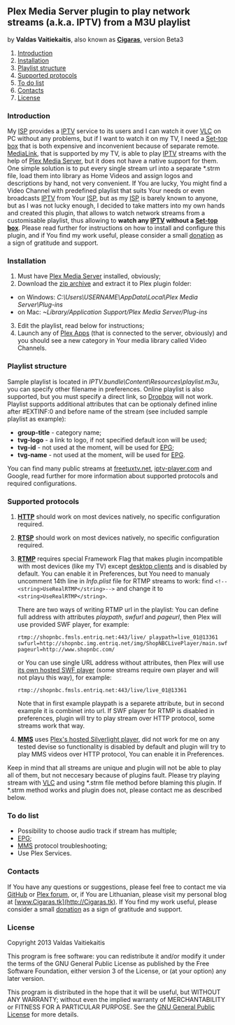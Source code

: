 ## Plex Media Server plugin to play network streams (a.k.a. IPTV) from a M3U playlist ##
by **Valdas Vaitiekaitis**, also known as **[Cigaras]**, version Beta3

1. [Introduction](#introduction)
2. [Installation](#installation)
3. [Playlist structure](#playlist=structure)
4. [Supported protocols](#supported-protocols)
5. [To do list](#to-do-list)
6. [Contacts](#contacts)
7. [License](#license)

### Introduction ###
My [ISP] provides a [IPTV] service to its users and I can watch it over [VLC] on PC without any problems, but if I want to watch it on my TV, I need a [Set-top box] that is both expensive and inconvenient because of separate remote. [MediaLink], that is supported by my TV, is able to play [IPTV] streams with the help of [Plex Media Server], but it does not have a native support for them. One simple solution is to put every single stream url into a separate \*.strm file, load them into library as Home Videos and assign logos and descriptions by hand, not very convenient. If You are lucky, You might find a Video Channel with predefined playlist that suits Your needs or even broadcasts [IPTV] from Your [ISP], but as my [ISP] is barely known to anyone, but as I was not lucky enough, I decided to take matters into my own hands and created this plugin, that allows to watch network streams from a customisable playlist, thus allowing to **watch any [IPTV] without a [Set-top box]**. Please read further for instructions on how to install and configure this plugin, and if You find my work useful, please consider a small [donation](https://www.paypal.com/cgi-bin/webscr?cmd=_donations&business=Cigaras%40gmail%2ecom&lc=LT&currency_code=EUR&bn=PP%2dDonationsBF%3abtn_donate_LG%2egif%3aNonHosted) as a sign of gratitude and support.

### Installation ###
1. Must have [Plex Media Server] installed, obviously;
2. Download the [zip archive](https://github.com/afedchin/xbmc-addon-iptvsimple/archive/master.zip) and extract it to Plex plugin folder:
  * on Windows: *C:\Users\USERNAME\AppData\Local\Plex Media Server\Plug-ins*
  * on Mac: *~Library/Application Support/Plex Media Server/Plug-ins*
3. Edit the playlist, read below for instructions;
5. Launch any of [Plex Apps](http://www.plexapp.com/getplex/) (that is connected to the server, obviously) and you should see a new category in Your media library called Video Channels.

### Playlist structure ###
Sample playlist is located in *IPTV.bundle\Content\Resources\playlist.m3u*, you can specify other filename in preferences. Online playlist is also supported, but you must specify a direct link, so [Dropbox](http://dropbox.com) will not work.
Playlist supports additional attributes that can be optionaly defined inline after #EXTINF:0 and before name of the stream (see included sample playlist as example):
* **group-title** - category name;
* **tvg-logo** - a link to logo, if not specified default icon will be used;
* **tvg-id** - not used at the moment, will be used for [EPG];
* **tvg-name** - not used at the moment, will be used for [EPG].

You can find many public streams at [freetuxtv.net](http://database.freetuxtv.net/), [iptv-player.com](http://iptv-player.com/?id=database) and Google, read further for more information about supported protocols and required configurations.

### Supported protocols ###
1. **[HTTP]** should work on most devices natively, no specific configuration required.

2. **[RTSP]** should work on most devices natively, no specific configuration required.

3. **[RTMP]** requires special Framework Flag that makes plugin incompatible with most devices (like my TV) except [desktop clients](http://www.plexapp.com/desktop/) and is disabled by default. You can enable it in Preferences, but You need to manualy uncomment 14th line in *Info.plist* file for RTMP streams to work: find ```<!--<string>UseRealRTMP</string>-->``` and change it to ```<string>UseRealRTMP</string>```.

    There are two ways of writing RTMP url in the playlist: You can define full address with attributes *playpath*, *swfurl* and *pageurl*, then Plex will use provided SWF player, for example:

    ```
    rtmp://shopnbc.fmsls.entriq.net:443/live/ playpath=live_01@13361 swfurl=http://shopnbc.img.entriq.net/img/ShopNBCLivePlayer/main.swf pageurl=http://www.shopnbc.com/
    ```

    or You can use single URL address without attributes, then Plex will use [its own hosted SWF player](http://www.plexapp.com/player/player.php) (some streams require own player and will not playu this way), for example:

    ```
    rtmp://shopnbc.fmsls.entriq.net:443/live/live_01@13361
    ```

    Note that in first example playpath is a separete attribute, but in second example it is combinet into url. If SWF player for RTMP is disabled in preferences, plugin will try to play stream over HTTP protocol, some streams work that way.

4. **[MMS]** uses [Plex's hosted Silverlight player](http://www.plexapp.com/player/silverlight.php), did not work for me on any tested devise so functionality is disabled by default and plugin will try to play MMS videos over HTTP protocol, You can enable it in Preferences.

Keep in mind that all streams are unique and plugin will not be able to play all of them, but not neccesary because of plugins fault. Please try playing stream with [VLC] and using \*.strm file method before blaming this plugin. If \*.strm method works and plugin does not, please contact me as described below.

### To do list ###
* Possibility to choose audio track if stream has multiple;
* [EPG];
* [MMS] protocol troubleshooting;
* Use Plex Services.

### Contacts ###
If You have any questions or suggestions, please feel free to contact me via [GitHub](https://github.com/Cigaras) or [Plex forum](http://forums.plexapp.com/index.php/topic/83083-iptvbundle-plugin-that-plays-iptv-streams-from-a-m3u-playlist/), or, if You are Lithuanian, please visit my personal blog at [www.Cigaras.tk](http://Cigaras.tk). If You find my work useful, please consider a small [donation](https://www.paypal.com/cgi-bin/webscr?cmd=_donations&business=Cigaras%40gmail%2ecom&lc=LT&currency_code=EUR&bn=PP%2dDonationsBF%3abtn_donate_LG%2egif%3aNonHosted) as a sign of gratitude and support.

### License ###
Copyright 2013 Valdas Vaitiekaitis

This program is free software: you can redistribute it and/or modify it under the terms of the GNU General Public License as published by the Free Software Foundation, either version 3 of the License, or (at your option) any later version.

This program is distributed in the hope that it will be useful, but WITHOUT ANY WARRANTY; without even the implied warranty of MERCHANTABILITY or FITNESS FOR A PARTICULAR PURPOSE. See the [GNU General Public License](http://www.gnu.org/copyleft/gpl.html) for more details.

  [Cigaras]: http://forums.plexapp.com/index.php/user/107872-cigaras
  [Plex Media Server]: http://www.plexapp.com/getplex
  [MediaLink]: http://www.plexapp.com/medialink/files/index.html
  [Set-top box]: http://en.wikipedia.org/wiki/Set-top_box
  [IPTV]: http://en.wikipedia.org/wiki/IPTV
  [VLC]: http://www.videolan.org/vlc/index.html
  [ISP]: http://en.wikipedia.org/wiki/Internet_service_provider
  [HTTP]: http://en.wikipedia.org/wiki/HTTP_Live_Streaming
  [RTSP]: http://en.wikipedia.org/wiki/Real_Time_Streaming_Protocol
  [RTMP]: http://en.wikipedia.org/wiki/Real_Time_Messaging_Protocol
  [MMS]: http://en.wikipedia.org/wiki/Microsoft_Media_Server
  [EPG]: http://en.wikipedia.org/wiki/Electronic_program_guide
